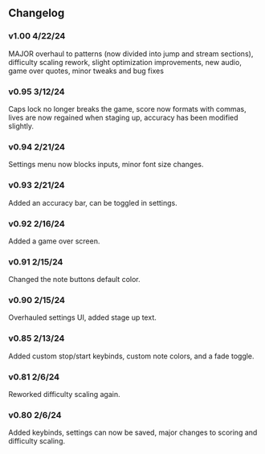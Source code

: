 ## Changelog

### v1.00 4/22/24
MAJOR overhaul to patterns (now divided into jump and stream sections), difficulty scaling rework, slight optimization improvements, new audio, game over quotes, minor tweaks and bug fixes

### v0.95 3/12/24
Caps lock no longer breaks the game, score now formats with commas, lives are now regained when staging up, accuracy has been modified slightly.

### v0.94 2/21/24
Settings menu now blocks inputs, minor font size changes.

### v0.93 2/21/24
Added an accuracy bar, can be toggled in settings.

### v0.92 2/16/24
Added a game over screen.

### v0.91 2/15/24
Changed the note buttons default color.

### v0.90 2/15/24
Overhauled settings UI, added stage up text.

### v0.85 2/13/24
Added custom stop/start keybinds, custom note colors, and a fade toggle.

### v0.81 2/6/24
Reworked difficulty scaling again.

### v0.80 2/6/24
Added keybinds, settings can now be saved, major changes to scoring and difficulty scaling.
